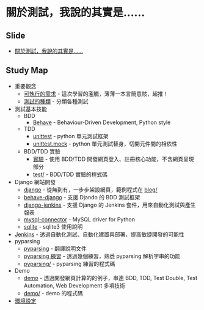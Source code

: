 # 關於測試，我說的其實是......

## Slide
- [關於測試，我說的其實是......](http://www.slideshare.net/hugolu/ss-63936508)

## Study Map

- 重要觀念
  - [可執行的需求](executable-specifications.md) - 這次學習的濫觴，薄薄一本言簡意賅，超推！
  - [測試的種類](types-of-tests.md) - 分類各種測試
- 測試基本技能
  - BDD
    - [Behave](behave.md) - Behaviour-Driven Development, Python style
  - TDD
    - [unittest](unittest.md) - python 單元測試框架
    - [unittest.mock](unittest.mock.md) - python 單元測試替身，切開元件間的相依性
  - BDD/TDD 實驗
    - [實驗](experiment.md) - 使用 BDD/TDD 開發網頁登入、註冊核心功能，不含網頁呈現部分
    - [test/](test/) - BDD/TDD 實驗的程式碼
- Django 網站開發
  - [django](django.md) - 從無到有，一步步架設網頁，範例程式在 [blog/](blog/)
  - [behave-django](behave-django.md) - 支援 Djando 的 BDD 測試框架
  - [django-jenkins](django-jenkins.md) - 支援 Django 的 Jenkins 套件，用來自動化測試與產生報表
  - [mysql-connector](mysql-connector.md) - MySQL driver for Python
  - [sqlite](sqlite.md) - sqlite3 使用說明
- [Jenkins](jenkins.md) - 透過自動化測試、自動化建置與部署，提高敏捷開發的可能性
- pyparsing
  - [pyparsing](pyparsing.md) - 翻譯說明文件
  - [pyparsing 練習](pyparsing_exercise.md) - 透過幾個練習，熟悉 pyparsing 解析字串的功能
  - [pyparsing/](pyparsing/) - pyparsing 練習的程式碼 
- Demo
  - [demo](demo.md) - 透過開發網頁計算的的例子，串連 BDD, TDD, Test Double, Test Automation, Web Development 多項技術
  - [demo/](demo/) - demo 的程式碼
- [環境設定](environment.md)
